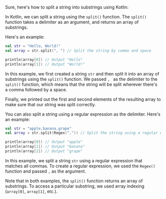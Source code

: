 Sure, here's how to split a string into substrings using Kotlin:

In Kotlin, we can split a string using the `split()` function. The `split()` function takes a delimiter as an argument, and returns an array of substrings.

Here's an example:

```Kotlin
val str = "Hello, World!"
val array = str.split(", ") // Split the string by comma and space

println(array[0]) // Output "Hello"
println(array[1]) // Output "World!"
```

In this example, we first created a string `str` and then split it into an array of substrings using the `split()` function. We passed `, ` as the delimiter to the `split()` function, which means that the string will be split wherever there's a comma followed by a space.

Finally, we printed out the first and second elements of the resulting array to make sure that our string was split correctly.

You can also split a string using a regular expression as the delimiter. Here's an example:

```Kotlin
val str = "apple,banana,grape"
val array = str.split(Regex(",")) // Split the string using a regular expression

println(array[0]) // Output "apple"
println(array[1]) // Output "banana"
println(array[2]) // Output "grape"
```

In this example, we split a string `str` using a regular expression that matches all commas. To create a regular expression, we used the `Regex()` function and passed `,` as the argument.

Note that in both examples, the `split()` function returns an array of substrings. To access a particular substring, we used array indexing (`array[0]`, `array[1]`, etc.).